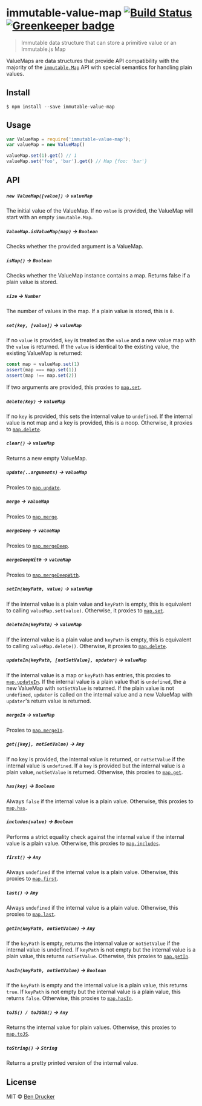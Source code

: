 # immutable-value-map [![Build Status](https://travis-ci.org/bendrucker/immutable-value-map.svg?branch=master)](https://travis-ci.org/bendrucker/immutable-value-map) [![Greenkeeper badge](https://badges.greenkeeper.io/bendrucker/immutable-value-map.svg)](https://greenkeeper.io/)

> Immutable data structure that can store a primitive value or an Immutable.js Map

ValueMaps are data structures that provide API compatibility with the majority of the [`immutable.Map`](http://facebook.github.io/immutable-js/docs/#/Map) API with special semantics for handling plain values.

## Install

```
$ npm install --save immutable-value-map
```


## Usage

```js
var ValueMap = require('immutable-value-map');
var valueMap = new ValueMap()

valueMap.set(1).get() // 1
valueMap.set('foo', 'bar').get() // Map {foo: 'bar'}
```

## API

##### `new ValueMap([value])` -> `valueMap`

The initial value of the ValueMap. If no `value` is provided, the ValueMap will start with an empty `immutable.Map`.

##### `ValueMap.isValueMap(map)` -> `Boolean`

Checks whether the provided argument is a ValueMap.

##### `isMap()` -> `Boolean`

Checks whether the ValueMap instance contains a map. Returns false if a plain value is stored.

##### `size` -> `Number`

The number of values in the map. If a plain value is stored, this is `0`.

##### `set(key, [value])` -> `valueMap`

If no `value` is provided, `key` is treated as the `value` and a new value map with the `value` is returned. If the `value` is identical to the existing value, the existing ValueMap is returned:

```js
const map = valueMap.set(1)
assert(map === map.set(1))
assert(map !== map.set(2))
```

If two arguments are provided, this proxies to [`map.set`](http://facebook.github.io/immutable-js/docs/#/Map/set).

##### `delete(key)` -> `valueMap`

If no `key` is provided, this sets the internal value to `undefined`. If the internal value is not map and a key is provided, this is a noop. Otherwise, it proxies to [`map.delete`](http://facebook.github.io/immutable-js/docs/#/Map/delete).

##### `clear()` -> `valueMap`

Returns a new empty ValueMap.

##### `update(..arguments)` -> `valueMap`

Proxies to [`map.update`](http://facebook.github.io/immutable-js/docs/#/Map/update).

##### `merge` -> `valueMap`

Proxies to [`map.merge`](http://facebook.github.io/immutable-js/docs/#/Map/merge).

##### `mergeDeep` -> `valueMap`

Proxies to [`map.mergeDeep`](http://facebook.github.io/immutable-js/docs/#/Map/mergeDeep).

##### `mergeDeepWith` -> `valueMap`

Proxies to [`map.mergeDeepWith`](http://facebook.github.io/immutable-js/docs/#/Map/mergeDeepWith).

##### `setIn(keyPath, value)` -> `valueMap`

If the internal value is a plain value and `keyPath` is empty, this is equivalent to calling `valueMap.set(value)`. Otherwise, it proxies to [`map.set`](http://facebook.github.io/immutable-js/docs/#/Map/set).

##### `deleteIn(keyPath)` -> `valueMap`

If the internal value is a plain value and `keyPath` is empty, this is equivalent to calling `valueMap.delete()`. Otherwise, it proxies to [`map.delete`](http://facebook.github.io/immutable-js/docs/#/Map/delete).

##### `updateIn(keyPath, [notSetValue], updater)` -> `valueMap`

If the internal value is a map or `keyPath` has entries, this proxies to [`map.updateIn`](http://facebook.github.io/immutable-js/docs/#/Map/updateIn). If the internal value is a plain value that is `undefined`, the a new ValueMap with `notSetValue` is returned. If the plain value is not `undefined`, `updater` is called on the internal value and a new ValueMap with `updater`'s return value is returned.

##### `mergeIn` -> `valueMap`

Proxies to [`map.mergeIn`](http://facebook.github.io/immutable-js/docs/#/Map/mergeIn).

##### `get([key], notSetValue)` -> `Any`

If no key is provided, the internal value is returned, or `notSetValue` if the internal value is `undefined`. If a `key` is provided but the internal value is a plain value, `notSetValue` is returned. Otherwise, this proxies to [`map.get`](http://facebook.github.io/immutable-js/docs/#/Map/get).

##### `has(key)` -> `Boolean`

Always `false` if the internal value is a plain value. Otherwise, this proxies to [`map.has`](http://facebook.github.io/immutable-js/docs/#/Map/has).

##### `includes(value)` -> `Boolean`

Performs a strict equality check against the internal value if the internal value is a plain value. Otherwise, this proxies to [`map.includes`](http://facebook.github.io/immutable-js/docs/#/Map/includes).

##### `first()` -> `Any`

Always `undefined` if the internal value is a plain value. Otherwise, this proxies to [`map.first`](http://facebook.github.io/immutable-js/docs/#/Map/first).

##### `last()` -> `Any`

Always `undefined` if the internal value is a plain value. Otherwise, this proxies to [`map.last`](http://facebook.github.io/immutable-js/docs/#/Map/last).

##### `getIn(keyPath, notSetValue)` -> `Any`

If the `keyPath` is empty, returns the internal value or `notSetValue` if the internal value is undefined. If `keyPath` is not empty but the internal value is a plain value, this returns `notSetValue`. Otherwise, this proxies to [`map.getIn`](http://facebook.github.io/immutable-js/docs/#/Map/getIn).

##### `hasIn(keyPath, notSetValue)` -> `Boolean`

If the `keyPath` is empty and the internal value is a plain value, this returns `true`. If `keyPath` is not empty but the internal value is a plain value, this returns `false`. Otherwise, this proxies to [`map.hasIn`](http://facebook.github.io/immutable-js/docs/#/Map/hasIn).

##### `toJS() / toJSON()` -> `Any`

Returns the internal value for plain values. Otherwise, this proxies to [`map.toJS`](http://facebook.github.io/immutable-js/docs/#/Map/toJS).

##### `toString()` -> `String`

Returns a pretty printed version of the internal value.

## License

MIT © [Ben Drucker](http://bendrucker.me)
